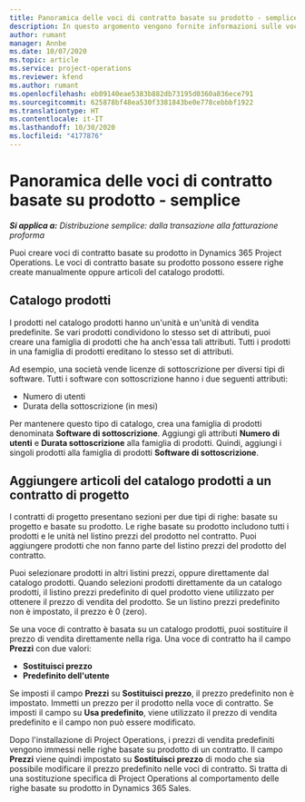 ```yaml
---
title: Panoramica delle voci di contratto basate su prodotto - semplice
description: In questo argomento vengono fornite informazioni sulle voci di contratto basate su prodotto.
author: rumant
manager: Annbe
ms.date: 10/07/2020
ms.topic: article
ms.service: project-operations
ms.reviewer: kfend
ms.author: rumant
ms.openlocfilehash: eb09140eae5383b882db73195d0360a836ece791
ms.sourcegitcommit: 625878bf48ea530f3381843be0e778cebbbf1922
ms.translationtype: HT
ms.contentlocale: it-IT
ms.lasthandoff: 10/30/2020
ms.locfileid: "4177876"
---
```

# <a name="product-based-contract-lines-overview---lite"></a>Panoramica delle voci di contratto basate su prodotto - semplice

_**Si applica a:** Distribuzione semplice: dalla transazione alla fatturazione proforma_

Puoi creare voci di contratto basate su prodotto in Dynamics 365 Project Operations. Le voci di contratto basate su prodotto possono essere righe create manualmente oppure articoli del catalogo prodotti.

## <a name="product-catalog"></a>Catalogo prodotti

I prodotti nel catalogo prodotti hanno un'unità e un'unità di vendita predefinite. Se vari prodotti condividono lo stesso set di attributi, puoi creare una famiglia di prodotti che ha anch'essa tali attributi. Tutti i prodotti in una famiglia di prodotti ereditano lo stesso set di attributi.

Ad esempio, una società vende licenze di sottoscrizione per diversi tipi di software. Tutti i software con sottoscrizione hanno i due seguenti attributi:

- Numero di utenti
- Durata della sottoscrizione (in mesi)

Per mantenere questo tipo di catalogo, crea una famiglia di prodotti denominata **Software di sottoscrizione**. Aggiungi gli attributi **Numero di utenti** e **Durata sottoscrizione** alla famiglia di prodotti. Quindi, aggiungi i singoli prodotti alla famiglia di prodotti **Software di sottoscrizione**.

## <a name="add-product-catalog-items-to-a-project-contract"></a>Aggiungere articoli del catalogo prodotti a un contratto di progetto

I contratti di progetto presentano sezioni per due tipi di righe: basate su progetto e basate su prodotto. Le righe basate su prodotto includono tutti i prodotti e le unità nel listino prezzi del prodotto nel contratto. Puoi aggiungere prodotti che non fanno parte del listino prezzi del prodotto del contratto.

Puoi selezionare prodotti in altri listini prezzi, oppure direttamente dal catalogo prodotti. Quando selezioni prodotti direttamente da un catalogo prodotti, il listino prezzi predefinito di quel prodotto viene utilizzato per ottenere il prezzo di vendita del prodotto. Se un listino prezzi predefinito non è impostato, il prezzo è 0 (zero).

Se una voce di contratto è basata su un catalogo prodotti, puoi sostituire il prezzo di vendita direttamente nella riga. Una voce di contratto ha il campo **Prezzi** con due valori:

- **Sostituisci prezzo**
- **Predefinito dell'utente**

Se imposti il campo **Prezzi** su **Sostituisci prezzo**, il prezzo predefinito non è impostato. Immetti un prezzo per il prodotto nella voce di contratto. Se imposti il campo su **Usa predefinito**, viene utilizzato il prezzo di vendita predefinito e il campo non può essere modificato.

Dopo l'installazione di Project Operations, i prezzi di vendita predefiniti vengono immessi nelle righe basate su prodotto di un contratto. Il campo **Prezzi** viene quindi impostato su **Sostituisci prezzo** di modo che sia possibile modificare il prezzo predefinito nelle voci di contratto. Si tratta di una sostituzione specifica di Project Operations al comportamento delle righe basate su prodotto in Dynamics 365 Sales.
